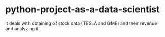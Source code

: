 # python-project-as-a-data-scientist
it deals with obtaining of stock data (TESLA and GME) and their revenue and analyzing it
